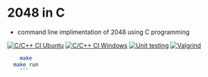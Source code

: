 # 2048 in C

* command line implimentation of 2048 using C programming

[![C/C++ CI Ubuntu](https://github.com/technocrat13/game_2048/actions/workflows/c-cpp-ubuntu.yml/badge.svg)](https://github.com/technocrat13/game_2048/actions/workflows/c-cpp-ubuntu.yml)
[![C/C++ CI Windows](https://github.com/technocrat13/game_2048/actions/workflows/c-cpp-windows.yml/badge.svg)](https://github.com/technocrat13/game_2048/actions/workflows/c-cpp-windows.yml)
[![Unit testing](https://github.com/technocrat13/game_2048/actions/workflows/unit-test.yml/badge.svg)](https://github.com/technocrat13/game_2048/actions/workflows/unit-test.yml)
[![Valgrind](https://github.com/technocrat13/game_2048/actions/workflows/valgrind.yml/badge.svg)](https://github.com/technocrat13/game_2048/actions/workflows/valgrind.yml)

```bash
	make
  make run
	```
